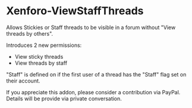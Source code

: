 Xenforo-ViewStaffThreads
======================

Allows Stickies or Staff threads to be visible in a forum without "View threads by others".

Introduces 2 new permissions:

- View sticky threads
- View threads by staff

"Staff" is defined on if the first user of a thread has the "Staff" flag set on their account. 

If you appreciate this addon, please consider a contribution via PayPal. Details will be provide via private conversation. 
